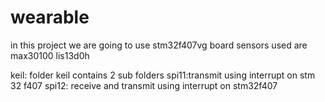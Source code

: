 # wearable
in this project we are going to use stm32f407vg board
sensors used are 
max30100
 lis13d0h



keil: folder keil contains 2 sub folders
spi11:transmit using interrupt on stm 32 f407
spi12: receive and transmit using  interrupt on stm32f407
